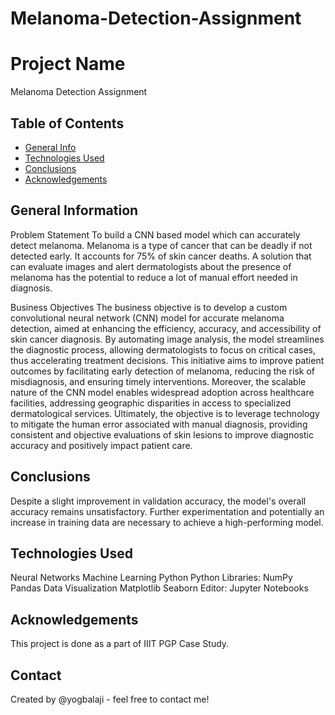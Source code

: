 # Melanoma-Detection-Assignment
# Project Name
Melanoma Detection Assignment


## Table of Contents
* [General Info](#general-information)
* [Technologies Used](#technologies-used)
* [Conclusions](#conclusions)
* [Acknowledgements](#acknowledgements)

<!-- You can include any other section that is pertinent to your problem -->

## General Information

Problem Statement
To build a CNN based model which can accurately detect melanoma. Melanoma is a type of cancer that can be deadly if not detected early. It accounts for 75% of skin cancer deaths. A solution that can evaluate images and alert dermatologists about the presence of melanoma has the potential to reduce a lot of manual effort needed in diagnosis.

Business Objectives
The business objective is to develop a custom convolutional neural network (CNN) model for accurate melanoma detection, aimed at enhancing the efficiency, accuracy, and accessibility of skin cancer diagnosis. By automating image analysis, the model streamlines the diagnostic process, allowing dermatologists to focus on critical cases, thus accelerating treatment decisions.
This initiative aims to improve patient outcomes by facilitating early detection of melanoma, reducing the risk of misdiagnosis, and ensuring timely interventions. Moreover, the scalable nature of the CNN model enables widespread adoption across healthcare facilities, addressing geographic disparities in access to specialized dermatological services.
Ultimately, the objective is to leverage technology to mitigate the human error associated with manual diagnosis, providing consistent and objective evaluations of skin lesions to improve diagnostic accuracy and positively impact patient care.

## Conclusions
Despite a slight improvement in validation accuracy, the model's overall accuracy remains unsatisfactory. Further experimentation and potentially an increase in training data are necessary to achieve a high-performing model.


## Technologies Used
Neural Networks
Machine Learning
Python
Python Libraries:
NumPy
Pandas
Data Visualization
Matplotlib
Seaborn
Editor:
Jupyter Notebooks

## Acknowledgements
This project is done as a part of IIIT PGP Case Study.


## Contact
Created by @yogbalaji - feel free to contact me!


<!-- Optional -->
<!-- ## License -->
<!-- This project is open source and available under the [... License](). -->

<!-- You don't have to include all sections - just the one's relevant to your project -->
